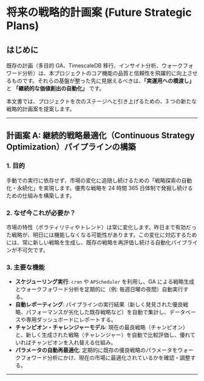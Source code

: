 # 将来の戦略的計画案 (Future Strategic Plans)

## はじめに

既存の計画（多目的 GA、TimescaleDB 移行、インサイト分析、ウォークフォワード分析）は、本プロジェクトのコア機能の品質と信頼性を飛躍的に向上させるものです。それらの基盤が整った先に見据えるべきは、**「実運用への橋渡し」** と **「継続的な価値創出の自動化」** です。

本文書では、プロジェクトを次のステージへと引き上げるための、3 つの新たな戦略的計画案を提案します。

---

## 計画案 A: 継続的戦略最適化（Continuous Strategy Optimization）パイプラインの構築

### 1. 目的

手動での実行に依存せず、市場の変化に追随し続けるための「戦略探索の自動化・永続化」を実現します。優秀な戦略を 24 時間 365 日体制で発掘し続けるための仕組みを構築します。

### 2. なぜ今これが必要か？

市場の特性（ボラティリティやトレンド）は常に変化します。昨日まで有効だった戦略が、明日には機能しなくなる可能性があります。この変化に対応するためには、常に新しい戦略を生成し、既存の戦略を再評価し続ける自動化パイプラインが不可欠です。

### 3. 主要な機能

- **スケジューリング実行**: `cron` や `APScheduler` を利用し、GA による戦略生成とウォークフォワード分析を定期的に（例: 毎週日曜の夜間）自動実行する。
- **自動レポーティング**: パイプラインの実行結果（新しく発見された優良戦略、パフォーマンスが劣化した既存戦略など）を自動で集計し、データベースや専用ダッシュボードにレポートする。
- **チャンピオン・チャレンジャーモデル**: 現在の最良戦略（チャンピオン）と、新しく生成された戦略（チャレンジャー）を自動で比較評価し、優れていればチャンピオンを入れ替える仕組み。
- **パラメータの自動再最適化**: 定期的に既存の優良戦略のパラメータをウォークフォワード分析にかけ、現在の市場に最適化されているかを確認・調整する。

---
